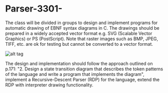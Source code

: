 # Parser-3301-

The class will be divided in groups to design and implement programs for automatic drawing of EBNF syntax diagrams in C. The drawings should be prepared in a widely accepted vector format e.g. SVG (Scalable Vector Graphics) or PS (PostScript). Note that raster images such as BMP, JPEG, TIFF, etc. are ok for testing but cannot be converted to a vector format.

 ![alt tag](https://github.com/vishal0027/Interpreter/blob/master/RDP.png "RDP image")

The design and implementation should follow the approach outlined on p.171: "2. Design a state transition diagram that describes the token patterns of the language and write a program that implements the diagram", implement a Recursive-Descent Parser (RDP) for the language, extend the RDP with interpreter drawing functionality.
